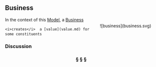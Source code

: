 ## Business

<div  style="float: right; margin: 20px">
![business](business.svg)
</div>

In the context of this [Model](model.md), a [Business](business.md)

```
<i>creates</i>  a [value](value.md) for  some constituents
```

### Discussion



<h3 align="center"><b>&sect; &sect; &sect;</b></h3>
